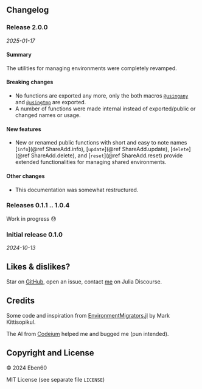 ## Changelog

### Release 2.0.0

_2025-01-17_ 

#### Summary

The utilities for managing environments were completely revamped.

#### Breaking changes

- No functions are exported any more, only the both macros [`@usingany`](@ref) and [`@usingtmp`](@ref) are exported.
- A number of functions were made internal instead of exported/public or changed names or usage.

#### New features

- New or renamed public functions with short and easy to note names [`info`](@ref ShareAdd.info), [`update`](@ref ShareAdd.update), [`delete`](@ref ShareAdd.delete), and [`reset`](@ref ShareAdd.reset) provide extended functionalities for managing shared environments.

#### Other changes

- This documentation was somewhat restructured.

### Releases 0.1.1 .. 1.0.4

Work in progress 😓

### Initial release  0.1.0

_2024-10-13_


## Likes & dislikes?

Star on [GitHub](https://github.com/Eben60/ShareAdd.jl), open an issue, contact [me](https://discourse.julialang.org/u/eben60/summary) on Julia Discourse.

## Credits

Some code and inspiration from [EnvironmentMigrators.jl](https://github.com/mkitti/EnvironmentMigrators.jl) by Mark Kittisopikul. 

The AI from [Codeium](https://codeium.com/) helped me and bugged me (pun intended).

## Copyright and License

© 2024 Eben60

MIT License (see separate file `LICENSE`)
